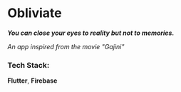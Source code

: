 # Obliviate
**_You can close your eyes to reality but not to memories._**

*An app inspired from the movie "Gajini"*


### Tech Stack: 
**Flutter**,
**Firebase**






